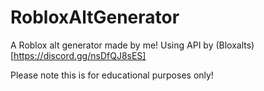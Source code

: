 # RobloxAltGenerator
A Roblox alt generator made by me! Using API by (Bloxalts)[https://discord.gg/nsDfQJ8sES]

Please note this is for educational purposes only!
